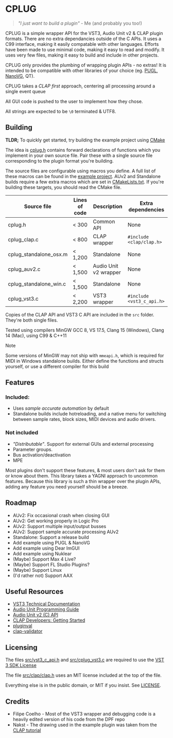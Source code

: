 # CPLUG

> _"I just want to build a plugin"_ - Me (and probably you too!)

CPLUG is a simple wrapper API for the VST3, Audio Unit v2 & CLAP plugin formats. There are no extra dependancies outside of the C APIs. It uses a C99 interface, making it easily compatable with other languages. Efforts have been made to use minimal code, making it easy to read and modify. It uses very few files, making it easy to build and include in other projects.

CPLUG only provides the plumbing of wrapping plugin APIs - no extras! It is intended to be compatible with other libraries of your choice (eg. [PUGL](https://github.com/lv2/pugl), [NanoVG](https://github.com/memononen/nanovg), QT).

CPLUG takes a _CLAP first_ approach, centering all processing around a single event queue

All GUI code is pushed to the user to implement how they chose.

All strings are expected to be `\0` terminated & UTF8.

## Building

**TLDR;** To quickly get started, try building the example project using [CMake](CMakeLists.txt)

The idea is [cplug.h](src/cplug.h) contains forward declarations of functions which you implement in your own source file. Pair these with a single source file corresponding to the plugin format you're building.

The source files are configurable using macros you define. A full list of these macros can be found in the [example project](example/config.h). AUv2 and Standalone builds require a few extra macros which are set in [CMakeLists.txt](CMakeLists.txt). If you're building these targets, you should read the CMake file.

| Source file            | Lines of code | Description           | Extra dependencies        |
| ---------------------- | ------------- | --------------------- | ------------------------- |
| cplug.h                | < 300         | Common API            | None                      |
| cplug_clap.c           | < 800         | CLAP wrapper          | `#include <clap/clap.h>`  |
| cplug_standalone_osx.m | < 1,200       | Standalone            | None                      |
| cplug_auv2.c           | < 1,500       | Audio Unit v2 wrapper | None                      |
| cplug_standalone_win.c | < 1,500       | Standalone            | None                      |
| cplug_vst3.c           | < 2,200       | VST3 wrapper          | `#include <vst3_c_api.h>` |

Copies of the CLAP API and VST3 C API are included in the `src` folder. They're both single files.

Tested using compilers MinGW GCC 8, VS 17.5, Clang 15 (Windows), Clang 14 (Mac), using C99 & C++11

> [!NOTE]
> Some versions of MinGW may not ship with `mmeapi.h`, which is required for MIDI in Windows standalone builds. Either define the functions and structs yourself, or use a different compiler for this build

## Features

### Included:

- Uses _sample accurate automation_ by default
- Standalone builds include hotreloading, and a native menu for switching between sample rates, block sizes, MIDI devices and audio drivers.

### **Not** included

-   _"Distributable"_. Support for external GUIs and external processing
-   Parameter groups.
-   Bus activation/deactivation
-   MPE

Most plugins don't support these features, & most users don't ask for them or know about them. This library takes a YAGNI approach to uncommon features. Because this library is such a thin wrapper over the plugin APIs, adding any feature you need yourself should be a breeze.

## Roadmap

-   AUv2: Fix occasional crash when closing GUI
-   AUv2: Get working properly in Logic Pro
-   AUv2: Support multiple input/output busses
-   AUv2: Support sample accurate processing AUv2
-   Standalone: Support a release build
-   Add example using PUGL & NanoVG
-   Add example using Dear ImGUI
-   Add example using Nuklear
-   (Maybe) Support Max 4 Live?
-   (Maybe) Support FL Studio Plugins?
-   (Maybe) Support Linux
-   (I'd rather not) Support AAX

## Useful Resources

-   [VST3 Technical Documentation](https://steinbergmedia.github.io/vst3_dev_portal/pages/Technical+Documentation/Index.html)
-   [Audio Unit Programming Guide](https://developer.apple.com/library/archive/documentation/MusicAudio/Conceptual/AudioUnitProgrammingGuide/Introduction/Introduction.html)
-   [Audio Unit v2 (C) API](https://developer.apple.com/documentation/audiotoolbox/audio_unit_v2_c_api?language=objc)
-   [CLAP Developers: Getting Started](https://cleveraudio.org/developers-getting-started/)
-   [pluginval](https://github.com/Tracktion/pluginval)
-   [clap-validator](https://github.com/free-audio/clap-validator)

## Licensing

The files [src/vst3_c_api.h](src/vst3_c_api.h) and [src/cplug_vst3.c](src/cplug_vst3.c) are required to use the [VST 3 SDK License](https://forums.steinberg.net/t/vst-3-sdk-license/201637)

The file [src/clap/clap.h](src/clap/clap.h) uses an MIT license included at the top of the file.

Everything else is in the public domain, or MIT if you insist. See [LICENSE](LICENSE).

## Credits

- Filipe Coelho - Most of the VST3 wrapper and debugging code is a heavily edited version of his code from the DPF repo
- Nakst - The drawing used in the example plugin was taken from the [CLAP tutorial](https://nakst.gitlab.io/tutorial/clap-part-1.html)
